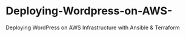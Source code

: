 # Deploying-Wordpress-on-AWS-
Deploying WordPress on AWS Infrastructure with Ansible &amp; Terraform
